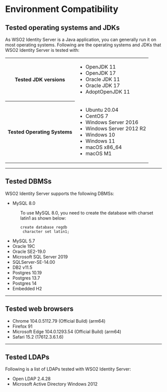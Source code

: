 # Environment Compatibility


## Tested operating systems and JDKs

As WSO2 Identity Server is a Java application, you can generally run it on most operating systems. Following are the operating systems and JDKs that WSO2 Identity Server is tested with:

<table>
	<tr>
		<th>Tested JDK versions</th>	
		<td>
			<ul>
				<li>OpenJDK 11</li>
				<li>OpenJDK 17</li>
				<li>Oracle JDK 11</li>
				<li>Oracle JDK 17</li>
				<li>AdoptOpenJDK 11</li>
			</ul>
		</td>
	</tr>
	<tr>
		<th>Tested Operating Systems</th>
		<td>
			<ul>
				<li>Ubuntu 20.04</li>
				<li>CentOS 7</li>
				<li>Windows Server 2016</li>
				<li>Windows Server 2012 R2</li>
				<li>Windows 10</li>
				<li>Windows 11</li>
				<li>macOS x86_64</li>
				<li>macOS M1</li>
			</ul>
		</td>
	</tr>
</table>

---

## Tested DBMSs

WSO2 Identity Server supports the following DBMSs:

<ul>
<li>MySQL 8.0</li>
    	<div style="margin-inline: 25px;" class="admonition warning">
     	<p class="admonition-title"></p>
     	<p>To use MySQL 8.0, you need to create the database with charset latin1 as shown below:</p>
     	<p><code>create database regdb <br> character set latin1; </code></p>
    	</div>
<li>MySQL 5.7</li>
<li>Oracle 19C</li>
<li>Oracle SE2-19.0</li>
<li>Microsoft SQL Server 2019</li>
<li>SQLServer-SE-14.00</li>
<li>DB2 v11.5</li>
<li>Postgres 10.19</li>
<li>Postgres 13.7</li>
<li>Postgres 14</li>
<li>Embedded H2</li>
</ul>


---

## Tested web browsers

<ul>
<li>Chrome 104.0.5112.79 (Official Build) (arm64)</li>
<li>Firefox 91</li>
<li>Microsoft Edge 104.0.1293.54 (Official Build) (arm64)</li>
<li>Safari 15.2 (17612.3.6.1.6)</li>
</ul>

---

## Tested LDAPs

Following is a list of LDAPs tested with WSO2 Identity Server:

<ul>
	<li>Open LDAP 2.4.28</li>
	<li>Microsoft Active Directory Windows 2012</li>
</ul>







